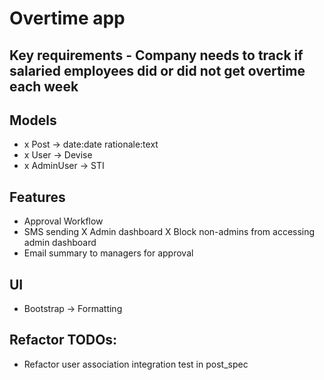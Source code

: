 # Overtime app

## Key requirements - Company needs to track if salaried employees did or did not get overtime each week

## Models
 - x Post -> date:date rationale:text
 - x User -> Devise
 - x AdminUser -> STI


## Features

 - Approval Workflow
 - SMS sending
 X Admin dashboard
 X Block non-admins from accessing admin dashboard
 - Email summary to managers for approval
 
## UI
 - Bootstrap -> Formatting

## Refactor TODOs:
 - Refactor user association integration test in post_spec